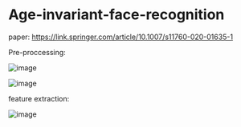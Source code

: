 ﻿# Age-invariant-face-recognition
paper: https://link.springer.com/article/10.1007/s11760-020-01635-1

Pre-proccessing:

![image](https://user-images.githubusercontent.com/54143711/135315895-e9eea182-4c0f-4063-a877-cb16eed3f03a.png)

![image](https://user-images.githubusercontent.com/54143711/135315985-781b475a-55e3-4c10-ac95-d40e6d82121e.png)

feature extraction:

![image](https://user-images.githubusercontent.com/54143711/135316151-6f2320f5-1c19-443b-be1b-f9d89adc031f.png)
